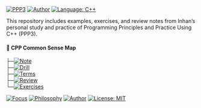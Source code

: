 ﻿[![PPP3](https://img.shields.io/badge/PPP3-Programming%20Principles%20%26%20Practice-blue)](https://www.stroustrup.com/programming.html)
[![Author](https://img.shields.io/badge/Bjarne%20Stroustrup-C%2B%2B%20Creator-blue)](https://www.stroustrup.com/)
[![Language: C++](https://img.shields.io/badge/Language-C++latest-blue)](https://en.cppreference.com/w/)

This repository includes examples, exercises, and review notes from Inhan’s personal study and practice of Programming Principles and Practice Using C++ (PPP3).

#### 📂 CPP Common Sense Map
├─[![Note](https://img.shields.io/badge/Note-green)](https://github.com/1nhan/CPP_common-sense/tree/main/note)<br>
├─[![Drill](https://img.shields.io/badge/Drill-green)](https://github.com/1nhan/CPP_common-sense/tree/main/Drill)<br>
├─[![Terms](https://img.shields.io/badge/Terms-green)](https://github.com/1nhan/CPP_common-sense/tree/main/Terms)<br>
├─[![Review](https://img.shields.io/badge/Review-green)](https://github.com/1nhan/CPP_common-sense/tree/main/Review)<br>
└─[![Exercises](https://img.shields.io/badge/Exercises-green)](https://github.com/1nhan/CPP_common-sense/tree/main/Exercises)<br>

[![Focus](https://img.shields.io/badge/Focus-Fundamentals%20%26%20Practice-yellow)](https://www.stroustrup.com/programming.html)
[![Philosophy](https://img.shields.io/badge/Code%20with-Common%20Sense%20for%20Cpp-yellow)](https://github.com/1nhan)
[![Author](https://img.shields.io/badge/1nhan-yellow)](https://github.com/1nhan)
[![License: MIT](https://img.shields.io/badge/License-MIT-yellow)](https://github.com/1nhan/CPP_common-sense/blob/main/LICENSE)